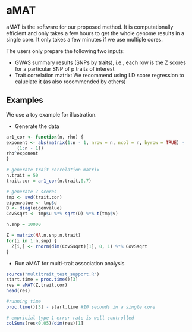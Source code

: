 # aMAT

aMAT is the software for our proposed method. It is computationally efficient and only takes a few hours to get the whole genome results in a single core. It only takes a few minutes if we use multiple cores.

The users only prepare the following two inputs:

* GWAS summary results (SNPs by traits), i.e., each row is the Z scores for a particular SNP of p traits of interest
* Trait correlation matrix: We recommend using LD score regression to caluclate it (as also recommended by others)



## Examples

We use a toy example for illustration.

* Generate the data

```R
ar1_cor <- function(n, rho) {
exponent <- abs(matrix(1:n - 1, nrow = n, ncol = n, byrow = TRUE) - 
    (1:n - 1))
rho^exponent
}

# generate trait correlation matrix
n.trait = 50
trait.cor = ar1_cor(n.trait,0.7)

# generate Z scores
tmp <- svd(trait.cor)
eigenvalue <- tmp$d
D <- diag(eigenvalue)
CovSsqrt <- tmp$u %*% sqrt(D) %*% t(tmp$v)

n.snp = 10000

Z = matrix(NA,n.snp,n.trait)
for(i in 1:n.snp) {
  Z[i,] <- rnorm(dim(CovSsqrt)[1], 0, 1) %*% CovSsqrt
}

```

* Run aMAT for multi-trait association analysis

```R
source("multitrait_test_support.R")
start.time = proc.time()[3]
res = aMAT(Z,trait.cor)
head(res)

#running time
proc.time()[3] - start.time #10 seconds in a single core

# empricial type 1 error rate is well controlled
colSums(res<0.05)/dim(res)[1]
```

